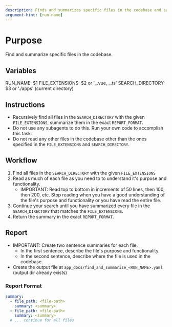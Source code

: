 ```yaml
---
description: Finds and summarizes specific files in the codebase and saves the summary to app_docs directory
argument-hint: [run-name]
---
```


# Purpose

Find and summarize specific files in the codebase.

## Variables

RUN_NAME: $1
FILE_EXTENSIONS: $2 or '_.vue, _.ts'
SEARCH_DIRECTORY: $3 or './apps' (current directory)

## Instructions

- Recursively find all files in the `SEARCH_DIRECTORY` with the given `FILE_EXTENSIONS`, summarize them in the exact `REPORT_FORMAT`.
- Do not use any subagents to do this. Run your own code to accomplish this task.
- Do not read any other files in the codebase other than the ones specified in the `FILE_EXTENSIONS` and `SEARCH_DIRECTORY`.

## Workflow

1. Find all files in the `SEARCH_DIRECTORY` with the given `FILE_EXTENSIONS`
2. Read as much of each file as you need to to understand it's purpose and functionality.
   - IMPORTANT: Read top to bottom in increments of 50 lines, then 100, then 200, etc. Stop reading when you have a good understanding of the file's purpose and functionality or you have read the entire file.
3. Continue your search until you have summarized every file in the `SEARCH_DIRECTORY` that matches the `FILE_EXTENSIONS`.
4. Return the summary in the exact `REPORT_FORMAT`.

## Report

- IMPORTANT: Create two sentence summaries for each file.
  - In the first sentence, describe the file's purpose and functionality.
  - In the second sentence, describe where the file is used in the codebase.
- Create the output file at `app_docs/find_and_summarize_<RUN_NAME>.yaml` (output dir already exists)

### Report Format

```yaml
summary:
  - file_path: <file-path>
    summary: <summary>
  - file_path: <file-path>
    summary: <summary>
  # ... continue for all files
```
